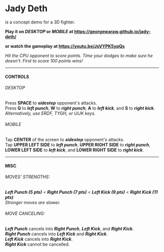# Jady Deth

is a concept demo for a 3D fighter.

**Play it on *DESKTOP* or *MOBILE* at https://georgewaraw.github.io/jady-deth/**

**or watch the gameplay at https://youtu.be/JsVYPK5ypQs**

*Hit the CPU opponent to score points. Time your dodges to make sure he doesn't. First to score 100 points wins!*

---

#### CONTROLS

###### DESKTOP

Press **SPACE** to ***sidestep*** opponent's attacks.\
Press **Q** to ***left punch***, **W** to ***right punch***, **A** to ***left kick***, and **S** to ***right kick***.\
*Alternatively, use ERDF, TYGH, or UIJK keys.*

###### MOBILE

Tap **CENTER** of the screen to ***sidestep*** opponent's attacks.\
Tap **UPPER LEFT SIDE** to ***left punch***, **UPPER RIGHT SIDE** to ***right punch***, **LOWER LEFT SIDE** to ***left kick***, and **LOWER RIGHT SIDE** to ***right kick***.

---

#### MISC

###### MOVES' STRENGTHS:

***Left Punch (5 pts)*** < ***Right Punch (7 pts)*** < ***Left Kick (9 pts)*** < ***Right Kick (11 pts)***\
*Stronger moves are slower.*

###### MOVE CANCELING:

***Left Punch*** cancels into ***Right Punch***, ***Left Kick***, and ***Right Kick***.\
***Right Punch*** cancels into ***Left Kick*** and ***Right Kick***.\
***Left Kick*** cancels into ***Right Kick***.\
***Right Kick*** cannot be cancelled.

